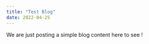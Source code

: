 ```yaml
---
title: "Test Blog"
date: 2022-04-25
---
```

We are just posting a simple blog content here to see !
